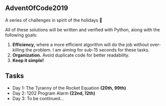 ## AdventOfCode2019
A series of challenges in spirit of the holidays 🎄

All of these solutions will be written and verified with Python, along with the following goals:
1. __Efficiency,__ where a more efficient algorithm will do the job without over-killing the problem. I am aiming for sub-15 seconds for these tasks.
2. __Organization.__ Avoid duplicate code for better readability.
3. __Keep it simple!__

## Tasks
- Day 1: The Tyranny of the Rocket Equation __(20th, 99th)__
- Day 2: 1202 Program Alarm __(22nd, 12th)__
- Day 3: To be continued...
